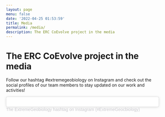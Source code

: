 ```yaml
---
layout: page
menu: false
date: '2022-04-25 01:53:59'
title: Media
permalink: /media/
description: The ERC CoEvolve project in the media
---
```

# The ERC CoEvolve project in the media

Follow our hashtag #extremegeobiology on Instagram and check out the social profiles of our team members to stay updated on our work and activities!

<blockquote class="instagram-media" data-instgrm-captioned data-instgrm-permalink="https://www.instagram.com/explore/tags/extremegeobiology/" data-instgrm-version="14" style=" background:#FFF; border:0; border-radius:3px; box-shadow:0 0 1px 0 rgba(0,0,0,0.5),0 1px 10px 0 rgba(0,0,0,0.15); margin: 1px; max-width:540px; min-width:326px; padding:0; width:99.375%; width:-webkit-calc(100% - 2px); width:calc(100% - 2px);"><div style="padding:16px;"></blockquote><a href="https://www.instagram.com/explore/tags/extremegeobiology/" style=" color:#c9c8cd; font-family:Arial,sans-serif; font-size:14px; font-style:normal; font-weight:normal; line-height:17px; text-decoration:none;" target="_blank">The ExtremeGeobiology hashtag on Instagram (#ExtremeGeocbiology)</a></p></div> <script async src="//www.instagram.com/embed.js"></script>
